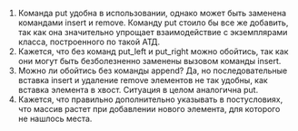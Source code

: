 1. Команда put удобна в использовании, однако может быть заменена командами insert и remove. Команду put стоило бы все же добавить, так как она значительно упрощает взаимодействие с экземплярами класса, построенного по такой АТД. 
2. Кажется, что без команд put_left и put_right можно обойтись, так как они могут быть безболезненно заменены вызовом команды insert.
3. Можно ли обойтись без команды append? Да, но последовательные вставка insert и удаление remove элементов не так удобны, как вставка элемента в хвост. Ситуация в целом аналогична put.
4. Кажется, что правильно дополнительно указывать в постусловиях, что массив растет при добавлении нового элемента, для которого не нашлось места.  